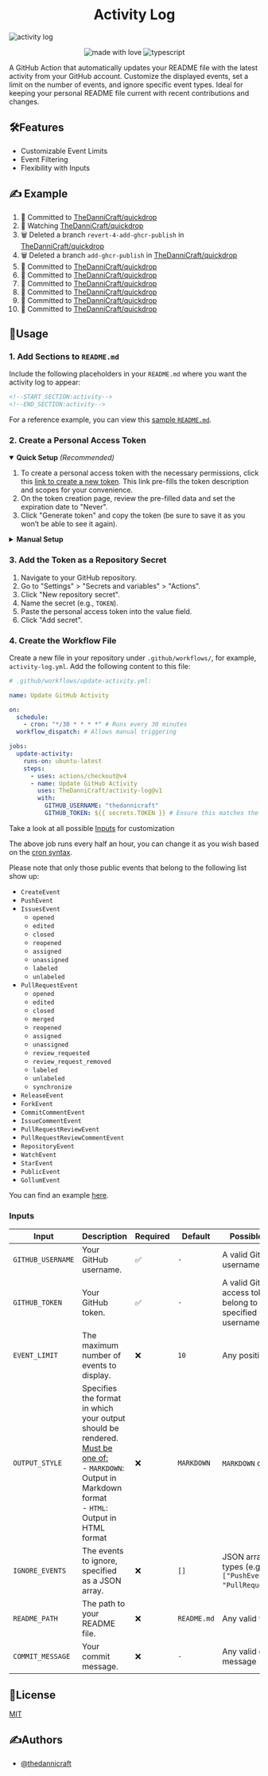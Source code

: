 <h1 align="center" id="title">Activity Log</h1>

![activity log](https://socialify.git.ci/TheDanniCraft/activity-log/image?forks=1&issues=1&language=1&logo=https%3A%2F%2Favatars.githubusercontent.com%2Fu%2F66677362&name=1&owner=1&pattern=Solid&pulls=1&stargazers=1&theme=Auto)

<p align="center">
    <img src="https://img.shields.io/badge/Made%20with%20Love%E2%9D%A4%EF%B8%8F-black?style=for-the-badge" alt="made with love">
    <img src="https://img.shields.io/badge/Node.JS-node?style=for-the-badge&amp;logo=nodedotjs&amp;logoColor=white&amp;color=%235FA04E" alt="typescript">
</p>

A GitHub Action that automatically updates your README file with the latest activity from your GitHub account. Customize the displayed events, set a limit on the number of events, and ignore specific event types. Ideal for keeping your personal README file current with recent contributions and changes.

## 🛠️Features

- Customizable Event Limits
- Event Filtering
- Flexibility with Inputs

## ✍️ Example

<!--START_SECTION:activity-->
1. 📝 Committed to [TheDanniCraft/quickdrop](https://github.com/TheDanniCraft/quickdrop/commit/79f5eaed30197fe68e0b9c5966841c0d8410699b)
2. 🔔 Watching [TheDanniCraft/quickdrop](https://github.com/TheDanniCraft/quickdrop)
3. 🗑️ Deleted a branch `revert-4-add-ghcr-publish` in [TheDanniCraft/quickdrop](https://github.com/TheDanniCraft/quickdrop)
4. 🗑️ Deleted a branch `add-ghcr-publish` in [TheDanniCraft/quickdrop](https://github.com/TheDanniCraft/quickdrop)
5. 📝 Committed to [TheDanniCraft/quickdrop](https://github.com/TheDanniCraft/quickdrop/commit/b18489566ca947e00cf7fab7902549c60afc82d9)
6. 📝 Committed to [TheDanniCraft/quickdrop](https://github.com/TheDanniCraft/quickdrop/commit/cc46082c1a1689a5adf5f3235e727355423c24eb)
7. 📝 Committed to [TheDanniCraft/quickdrop](https://github.com/TheDanniCraft/quickdrop/commit/e585cff52b75ee21953721d7077a3f71b191eaea)
8. 📝 Committed to [TheDanniCraft/quickdrop](https://github.com/TheDanniCraft/quickdrop/commit/7a78d33cff5b6abcb3343204b5027e91ce72eee7)
9. 📝 Committed to [TheDanniCraft/quickdrop](https://github.com/TheDanniCraft/quickdrop/commit/307ae4262b9be07c931cc8f2a34912de9d979a8a)
10. 📝 Committed to [TheDanniCraft/quickdrop](https://github.com/TheDanniCraft/quickdrop/commit/7fb0c83a98349509904ef8897f6fa00933ba2868)
<!--END_SECTION:activity-->

## 📖Usage

### 1. Add Sections to `README.md`

Include the following placeholders in your `README.md` where you want the activity log to appear:

```markdown
<!--START_SECTION:activity-->
<!--END_SECTION:activity-->
```

For a reference example, you can view this [sample `README.md`](https://github.com/TheDanniCraft/activity-log/blob/master/README.md?plain=1#L20-L31).

### 2. Create a Personal Access Token

<details open>
  <summary><strong>Quick Setup</strong> <i>(Recommended)</i></summary>

  1. To create a personal access token with the necessary permissions, click this [link to create a new token](https://github.com/settings/tokens/new?description=Github%20Activity%20Log%20(TheDanniCraft/activity-log)&scopes=repo). This link pre-fills the token description and scopes for your convenience.
  2. On the token creation page, review the pre-filled data and set the expiration date to "Never".
  3. Click "Generate token" and copy the token (be sure to save it as you won’t be able to see it again).

</details>

<details>
  <summary><strong>Manual Setup</strong></summary>

  1. Go to your GitHub [Personal Access Tokens settings](https://github.com/settings/tokens).
  2. Click on "Generate new token".
  3. Provide a descriptive name for the token, such as `Github Activity Log (TheDanniCraft/activity-log)`.
  4. Select the `repo` scope (recommended if you want private repo activity to show up).
  5. Set the expiration date to "Never".
  6. Click "Generate token" and copy the token (be sure to save it as you won’t be able to see it again).

</details>

### 3. Add the Token as a Repository Secret

1. Navigate to your GitHub repository.
2. Go to "Settings" > "Secrets and variables" > "Actions".
3. Click "New repository secret".
4. Name the secret (e.g., `TOKEN`).
5. Paste the personal access token into the value field.
6. Click "Add secret".

### 4. Create the Workflow File

Create a new file in your repository under `.github/workflows/`, for example, `activity-log.yml`. Add the following content to this file:

```yml
# .github/workflows/update-activity.yml:

name: Update GitHub Activity

on:
  schedule:
    - cron: "*/30 * * * *" # Runs every 30 minutes
  workflow_dispatch: # Allows manual triggering

jobs:
  update-activity:
    runs-on: ubuntu-latest
    steps:
      - uses: actions/checkout@v4
      - name: Update GitHub Activity
        uses: TheDanniCraft/activity-log@v1
        with:
          GITHUB_USERNAME: "thedannicraft"
          GITHUB_TOKEN: ${{ secrets.TOKEN }} # Ensure this matches the secret name in repository settings
```

Take a look at all possible [Inputs](#inputs) for customization

The above job runs every half an hour, you can change it as you wish based on the [cron syntax](https://crontab.guru).

Please note that only those public events that belong to the following list show up:

- `CreateEvent`
- `PushEvent`
- `IssuesEvent`
  - `opened`
  - `edited`
  - `closed`
  - `reopened`
  - `assigned`
  - `unassigned`
  - `labeled`
  - `unlabeled`
- `PullRequestEvent`
  - `opened`
  - `edited`
  - `closed`
  - `merged`
  - `reopened`
  - `assigned`
  - `unassigned`
  - `review_requested`
  - `review_request_removed`
  - `labeled`
  - `unlabeled`
  - `synchronize`
- `ReleaseEvent`
- `ForkEvent`
- `CommitCommentEvent`
- `IssueCommentEvent`
- `PullRequestReviewEvent`
- `PullRequestReviewCommentEvent`
- `RepositoryEvent`
- `WatchEvent`
- `StarEvent`
- `PublicEvent`
- `GollumEvent`

You can find an example [here](https://github.com/TheDanniCraft/activity-log/blob/master/.github/workflows/update-activity.yml).

### Inputs

| **Input**         | **Description**                                                                                                                                                                 | **Required**     | **Default**                             | **Possible Options**                                                        |
|-------------------|---------------------------------------------------------------------------------------------------------------------------------------------------------------------------------|------------------|-----------------------------------------|-----------------------------------------------------------------------------|
| `GITHUB_USERNAME` | Your GitHub username.                                                                                                                                                           | ✅               | `-`                                     | A valid GitHub username                                                    |
| `GITHUB_TOKEN`    | Your GitHub token.                                                                                                                                                              | ✅               | `-`                                     | A valid GitHub access token (must belong to the specified GitHub username) |
| `EVENT_LIMIT`     | The maximum number of events to display.                                                                                                                                        | ❌               | `10`                                    | Any positive integer                                                       |
| `OUTPUT_STYLE`    | Specifies the format in which your output should be rendered. <br> <ins>Must be one of:</ins> <br> - `MARKDOWN`: Output in Markdown format <br> - `HTML`: Output in HTML format | ❌               | `MARKDOWN`                              | `MARKDOWN` or `HTML`                                                       |
| `IGNORE_EVENTS`   | The events to ignore, specified as a JSON array.                                                                                                                                | ❌               | `[]`                                    | JSON array of event types (e.g., `["PushEvent", "PullRequestEvent"]`)               |
| `README_PATH`     | The path to your README file.                                                                                                                                                   | ❌               | `README.md`                             | Any valid file path                                                        |
| `COMMIT_MESSAGE`  | Your commit message.                                                                                                                                                            | ❌               | `-`                                     | Any valid commit message                                                   |

## 📜License

[MIT](https://choosealicense.com/licenses/mit/)

## ✍️Authors

- [@thedannicraft](https://www.github.com/thedannicraft)
